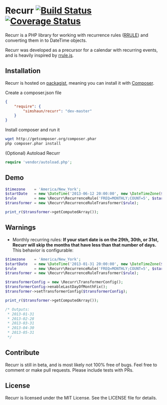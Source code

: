 # Recurr [![Build Status](https://travis-ci.org/simshaun/recurr.png)](https://travis-ci.org/simshaun/recurr.png) [![Coverage Status](https://coveralls.io/repos/simshaun/recurr/badge.png?branch=master)](https://coveralls.io/r/simshaun/recurr?branch=master)

Recurr is a PHP library for working with recurrence rules ([RRULE](http://tools.ietf.org/html/rfc2445)) and converting them in to DateTime objects.

Recurr was developed as a precursor for a calendar with recurring events, and is heavily inspired by [rrule.js](https://github.com/jkbr/rrule).

Installation
------------

Recurr is hosted on [packagist](http://packagist.org), meaning you can install
it with [Composer](http://getcomposer.org/).

Create a composer.json file

```json
{
    "require": {
        "simshaun/recurr": "dev-master"
    }
}
```

Install composer and run it

```sh
wget http://getcomposer.org/composer.phar
php composer.phar install
```

(Optional) Autoload Recurr

```php
require 'vendor/autoload.php';
```


Demo
-----------

```php
$timezone    = 'America/New_York';
$startDate   = new \DateTime('2013-06-12 20:00:00', new \DateTimeZone($timezone));
$rule        = new \Recurr\RecurrenceRule('FREQ=MONTHLY;COUNT=5', $startDate, $timezone);
$transformer = new \Recurr\RecurrenceRuleTransformer($rule);

print_r($transformer->getComputedArray());
```


Warnings
---------------

- Monthly recurring rules: **If your start date is on the 29th, 30th, or 31st, Recurr will skip the months that have less than that number of days.** This behavior is configurable:

```php
$timezone    = 'America/New_York';
$startDate   = new \DateTime('2013-01-31 20:00:00', new \DateTimeZone($timezone));
$rule        = new \Recurr\RecurrenceRule('FREQ=MONTHLY;COUNT=5', $startDate, $timezone);
$transformer = new \Recurr\RecurrenceRuleTransformer($rule);

$transformerConfig = new \Recurr\TransformerConfig();
$transformerConfig->enableLastDayOfMonthFix();
$transformer->setTransformerConfig($transformerConfig);

print_r($transformer->getComputedArray());

/* Outputs:
 * 2013-01-31
 * 2013-02-28
 * 2013-03-31
 * 2013-04-30
 * 2013-05-31
 */
```


Contribute
----------

Recurr is still in beta, and is most likely not 100% free of bugs.
Feel free to comment or make pull requests. Please include tests with PRs.


License
-------

Recurr is licensed under the MIT License. See the LICENSE file for details.
